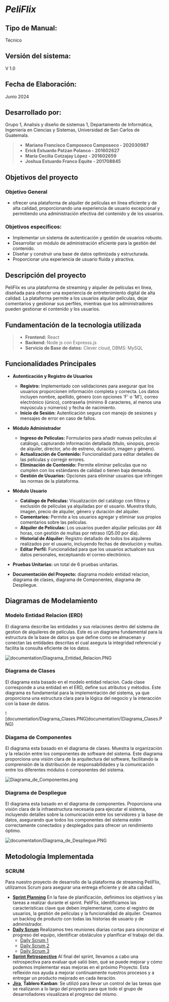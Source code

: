 # *PeliFlix*
## Tipo de Manual:
Técnico
## Versión del sistema: 
V 1.0
## Fecha de Elaboración: 
Junio 2024
## Desarrollado por: 
Grupo 1, Analisis y diseño de sistemas 1, Departamento de Informática, Ingeniería en Ciencias y Sistemas, Universidad de San Carlos de Guatemala.
> -  **Mariano Francisco Camposeco Camposeco - 202030987**
> -  **Erick Estuardo Patzan Polanco    - 201602627**
> -  **María Cecilia Cotzajay López - 201602659**
> -  **Joshua Estuardo Franco Equite - 201708845**

## Objetivos del proyecto
### Objetivo General
- ofrecer una plataforma de alquiler de películas en línea eficiente y de alta calidad, proporcionando una experiencia de usuario excepcional y permitiendo una administración efectiva del contenido y de los usuarios.
### Objetivos especificos:
- Implementar un sistema de autenticación y gestión de usuarios robusto.
- Desarrollar un módulo de administración eficiente para la gestión del contenido.
- Diseñar y construir una base de datos optimizada y estructurada.
- Proporcionar una experiencia de usuario fluida y atractiva.
## Descripción del proyecto
PeliFlix es una plataforma de streaming y alquiler de películas en línea, diseñada para ofrecer una experiencia de entretenimiento digital de alta calidad. La plataforma permite a los usuarios alquilar películas, dejar comentarios y gestionar sus perfiles, mientras que los administradores pueden gestionar el contenido y los usuarios.
## Fundamentación de la tecnología utilizada
> - **Frontend:** React
> - **Backend:** Node js con Expresss.js
> - **Servicio de Base de datos:** Clever cloud, DBMS: MySQL

## Funcionalidades Principales

- **Autenticación y Registro de Usuarios**
  - **Registro:** Implementado con validaciones para asegurar que los usuarios proporcionen información completa y correcta. Los datos incluyen nombre, apellido, género (con opciones 'F' o 'M'), correo electrónico (único), contraseña (mínimo 8 caracteres, al menos una mayúscula y números) y fecha de nacimiento.
  - **Inicio de Sesión:** Autenticación segura con manejo de sesiones y mensajes de error en caso de fallos.

- **Módulo Administrador**
  - **Ingreso de Películas:** Formularios para añadir nuevas películas al catálogo, capturando información detallada (título, sinopsis, precio de alquiler, director, año de estreno, duración, imagen y género).
  - **Actualización de Contenido:** Funcionalidad para editar detalles de las películas y corregir errores.
  - **Eliminación de Contenido:** Permite eliminar películas que no cumplen con los estándares de calidad o tienen baja demanda.
  - **Gestión de Usuarios:** Opciones para eliminar usuarios que infringen las normas de la plataforma.

- **Módulo Usuario**
  - **Catálogo de Películas:** Visualización del catálogo con filtros y exclusión de películas ya alquiladas por el usuario. Muestra título, imagen, precio de alquiler, género y duración del alquiler.
  - **Comentarios:** Permite a los usuarios agregar y eliminar sus propios comentarios sobre las películas.
  - **Alquiler de Películas:** Los usuarios pueden alquilar películas por 48 horas, con gestión de multas por retraso (Q5.00 por día).
  - **Historial de Alquiler:** Registro detallado de todos los alquileres realizados por el usuario, incluyendo fechas de devolución y multas.
  - **Editar Perfil:** Funcionalidad para que los usuarios actualicen sus datos personales, exceptuando el correo electrónico.

- **Pruebas Unitarias:** un total de 6 pruebas unitarias.
- **Documentación del Proyecto:** diagrama modelo entidad relacion, diagrama de clases, diagrama de Componentes, diagrama de Despliegue.

## Diagramas de Modelamiento
### Modelo Entidad Relacion (ERD)
El diagrama describe las entidades y sus relaciones dentro del sistema de gestion de alquileres de películas. Este es un diagrama fundamental para la estructura de la base de datos ya que define como se almacenan y conectan las entidades descritas el cual asegura la integridad referencial y facilita la consulta eficiente de los datos.

  ![documentation/Diagrama_Entidad_Relacion.PNG](documentation/Diagrama_Entidad_Relacion.PNG)

### Diagrama de Clases
El diagrama esta basado en el modelo entidad relacion. Cada clase corresponde a una entidad en el ERD, define sus atributos y métodos. Este diagrama es fundamental para la implementación del sistema, ya que proporciona una estructura clara para la lógica del negocio y la interacción con la base de datos.

  ![documentation/Diagrama_Clases.PNG]documentation/(Diagrama_Clases.PNG)

### Diagama de Componentes
El diagrama esta basado en el diagrama de clases. Muestra la organización y la relación entre los componentes de software del sistema. Este diagrama proporciona una visión clara de la arquitectura del software, facilitando la comprensión de la distribución de responsabilidades y la comunicación entre los diferentes módulos ó componentes del sistema.

  ![Diagrama_de_Componentes.png](Diagrama_de_Componentes.png)

### Diagrama de Despliegue
El diagrama esta basado en el diagrama de componentes. Proporciona una visión clara de la infraestructura necesaria para ejecutar el sistema, incluyendo detalles sobre la comunicación entre los servidores y la base de datos, asegurando que todos los componentes del sistema estén correctamente conectados y desplegados para ofrecer un rendimiento óptimo.

  ![documentation/Diagrama_de_Despliegue.PNG](documentation/Diagrama_de_Despliegue.PNG)

## Metodología Implementada
### SCRUM
Para nuestro proyecto de desarrollo de la plataforma de streaming PeliFlix, utilizamos Scrum para asegurar una entrega eficiente y de alta calidad.
 - **[Sprint Planning](https://drive.google.com/file/d/15F6JhvmYyT0E3lO8O7Jh0mNADRXdMCc1/view?usp=drive_link)**
 En la fase de planificación, definimos los objetivos y las tareas a realizar durante el sprint. PeliFlix, identificamos las características clave que deben implementarse, como el registro de usuarios, la gestión de películas y la funcionalidad de alquiler. Creamos un backlog de producto con todas las historias de usuario y de administrador.
- **[Daily Scrum](https://drive.google.com/file/d/1EpKUgFuwf4OuxTAWqCj_mqRJ-cMylT7n/view?usp=drive_link)**
  Realizamos tres reuniones diarias cortas para sincronizar el progreso del equipo, identificar obstáculos y planificar el trabajo del día.
  - [Daily Scrum 1](https://drive.google.com/file/d/1EpKUgFuwf4OuxTAWqCj_mqRJ-cMylT7n/view?usp=drive_link)
  - [Daily Scrum 2](https://drive.google.com/file/d/1haxRSCAgqOi0bsQFjfeXG0ygeTguBVNy/view?usp=drive_link)
  - [Daily Scrum 3](https://drive.google.com/file/d/1GPVa1k5kmz1Eq01FUa2-IBLKVPoCcUHy/view?usp=drive_link)
 - **[Sprint Retrospective](https://drive.google.com/file/d/1q2Dz4KFAGz5cTrSPe0Xa3zwGqEdlykKk/view?usp=drive_link)**
 Al final del sprint, llevamos a cabo una retrospectiva para evaluar qué salió bien, qué se puede mejorar y cómo podemos implementar esas mejoras en el próximo Proyecto. Esta reflexión nos ayuda a mejorar continuamente nuestros procesos y a entregar un producto mejorado en cada iteración.
 - **[Jira](https://www.atlassian.com/es/software/jira)**, **Tablero Kanban**:
Se utilizó para llevar un control de las tareas que se realizaron a
lo largo del proyecto para que todo el grupo de desarrolladores visualizara el progreso del mismo.